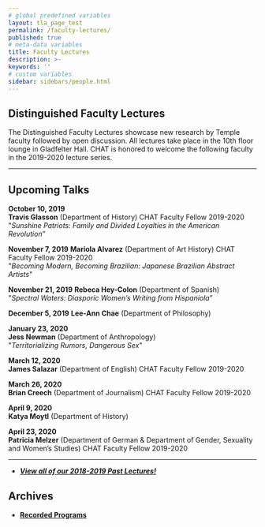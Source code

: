 ```yaml
---
# global predefined variables
layout: tla_page_test
permalink: /faculty-lectures/
published: true
# meta-data variables
title: Faculty Lectures
description: >-
keywords: ''
# custom variables
sidebar: sidebars/people.html
---
```

## Distinguished Faculty Lectures 
The Distinguished Faculty Lectures showcase new research by Temple faculty followed by open discussion. All lectures take place in the 10th floor lounge in Gladfelter Hall. CHAT is honored to welcome the following faculty in the 2019-2020 lecture series.

___

## Upcoming Talks

**October 10, 2019**  
**Travis Glasson** (Department of History) CHAT Faculty Fellow 2019-2020<br> 
"_Sunshine Patriots: Family and Divided Loyalties in the American Revolution_”

**November 7, 2019** 
**Mariola Alvarez** (Department of Art History) CHAT Faculty Fellow 2019-2020<br> 
"_Becoming Modern, Becoming Brazilian: Japanese Brazilian Abstract Artists_"

**November 21, 2019**
**Rebeca Hey-Colon** (Department of Spanish)<br> 
"_Spectral Waters: Diasporic Women’s Writing from Hispaniola_”

**December 5, 2019**
**Lee-Ann Chae** (Department of Philosophy)<br>

**January 23, 2020**<br> 
**Jess Newman** (Department of Anthropology)<br> 
"_Territorializing Rumors, Dangerous Sex_"

**March 12, 2020**<br> 
**James Salazar** (Department of English) CHAT Faculty Fellow 2019-2020<br>

**March 26, 2020**<br> 
**Brian Creech** (Department of Journalism) CHAT Faculty Fellow 2019-2020<br>

**April 9, 2020**<br> 
**Katya Moytl** (Department of History)

**April 23, 2020**<br> 
**Patricia Melzer** (Department of German & Department of Gender, Sexuality and Women’s Studies) CHAT Faculty Fellow 2019-2020

___

- [**_View all of our 2018-2019 Past Lectures!_**](https://www.cla.temple.edu/center-for-the-humanities/past-lectures/)

## Archives 
- [**Recorded Programs**](https://cla.temple.edu/center-for-the-humanities/recorded-programs/)
